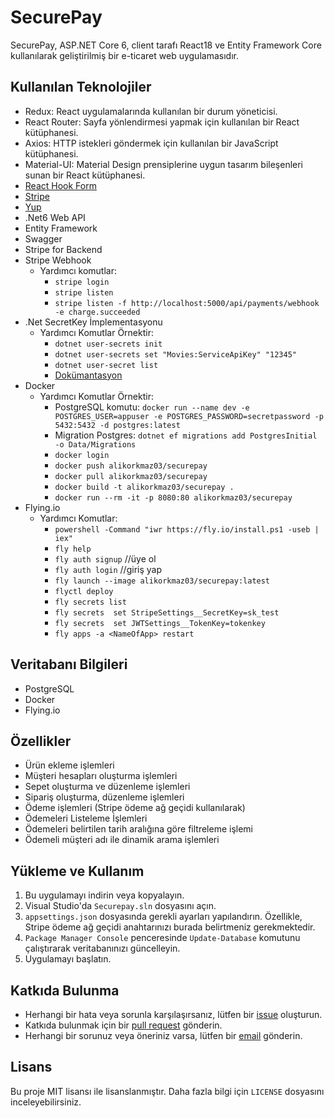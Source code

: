 # SecurePay

SecurePay, ASP.NET Core 6, client tarafı React18 ve Entity Framework Core kullanılarak geliştirilmiş bir e-ticaret web uygulamasıdır.

## Kullanılan Teknolojiler 

- Redux: React uygulamalarında kullanılan bir durum yöneticisi.
- React Router: Sayfa yönlendirmesi yapmak için kullanılan bir React kütüphanesi.
- Axios: HTTP istekleri göndermek için kullanılan bir JavaScript kütüphanesi.
- Material-UI: Material Design prensiplerine uygun tasarım bileşenleri sunan bir React kütüphanesi.
- [React Hook Form](https://react-hook-form.com/)
- [Stripe](https://stripe.com/)
- [Yup](https://github.com/jquense/yup)
- .Net6 Web API
- Entity Framework
- Swagger
- Stripe for Backend
- Stripe Webhook 
    - Yardımcı komutlar:
        - `stripe login`
        - `stripe listen`
        - `stripe listen -f http://localhost:5000/api/payments/webhook -e charge.succeeded`
- .Net SecretKey İmplementasyonu 
    - Yardımcı Komutlar  Örnektir: 
        - `dotnet user-secrets init`  
        - `dotnet user-secrets set "Movies:ServiceApiKey" "12345"`  
        - `dotnet user-secret list`
        - [Dokümantasyon](https://learn.microsoft.com/en-us/aspnet/core/security/app-secrets?view=aspnetcore-7.0&tabs=windows)
- Docker 
    - Yardımcı Komutlar  Örnektir: 
        - PostgreSQL komutu: `docker run --name dev -e POSTGRES_USER=appuser -e POSTGRES_PASSWORD=secretpassword -p 5432:5432 -d postgres:latest`
        - Migration Postgres: `dotnet ef migrations add PostgresInitial -o Data/Migrations`
        - `docker login`
        - `docker push alikorkmaz03/securepay`
        - `docker pull alikorkmaz03/securepay`
        - `docker build -t alikorkmaz03/securepay .`
        - `docker run --rm -it -p 8080:80 alikorkmaz03/securepay`
- Flying.io
    - Yardımcı Komutlar:
        - `powershell -Command "iwr https://fly.io/install.ps1 -useb | iex"`
        - `fly help`
        - `fly auth signup`  //üye ol
        - `fly auth login`   //giriş yap
        - `fly launch --image alikorkmaz03/securepay:latest`
        - `flyctl deploy`
        - `fly secrets list`
        - `fly secrets  set StripeSettings__SecretKey=sk_test`
        - `fly secrets  set JWTSettings__TokenKey=tokenkey`
        - `fly apps -a <NameOfApp> restart`

## Veritabanı Bilgileri
- PostgreSQL
- Docker
- Flying.io

## Özellikler

- Ürün ekleme işlemleri
- Müşteri hesapları oluşturma işlemleri
- Sepet oluşturma ve düzenleme işlemleri
- Sipariş oluşturma, düzenleme işlemleri
- Ödeme işlemleri (Stripe ödeme ağ geçidi kullanılarak)
- Ödemeleri Listeleme İşlemleri
- Ödemeleri belirtilen tarih aralığına göre filtreleme işlemi
- Ödemeli müşteri adı ile dinamik arama işlemleri

## Yükleme ve Kullanım

1. Bu uygulamayı indirin veya kopyalayın.
2. Visual Studio'da `Securepay.sln` dosyasını açın.
3. `appsettings.json` dosyasında gerekli ayarları yapılandırın. Özellikle, Stripe ödeme ağ geçidi anahtarınızı burada belirtmeniz gerekmektedir.
4. `Package Manager Console` penceresinde `Update-Database` komutunu çalıştırarak veritabanınızı güncelleyin.
5. Uygulamayı başlatın.

## Katkıda Bulunma

- Herhangi bir hata veya sorunla karşılaşırsanız, lütfen bir [issue](https://github.com/alikorkmaz03/Securepay/issues) oluşturun.
- Katkıda bulunmak için bir [pull request](https://github.com/alikorkmaz03/Securepay/pulls) gönderin.
- Herhangi bir sorunuz veya öneriniz varsa, lütfen bir [email](mailto:alikorkmaz03@gmail.com) gönderin.

## Lisans

Bu proje MIT lisansı ile lisanslanmıştır. Daha fazla bilgi için `LICENSE` dosyasını inceleyebilirsiniz.